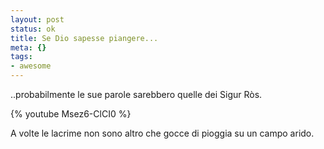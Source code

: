 ```yaml
--- 
layout: post
status: ok
title: Se Dio sapesse piangere...
meta: {}
tags: 
- awesome
---
```

..probabilmente le sue parole sarebbero quelle dei Sigur Ròs.  
  
{% youtube Msez6-ClCI0 %}
  
A volte le lacrime non sono altro che gocce di pioggia su un campo arido.